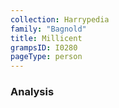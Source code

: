 ```yaml
---
collection: Harrypedia
family: "Bagnold"
title: Millicent
grampsID: I0280
pageType: person
---
```


### Analysis
